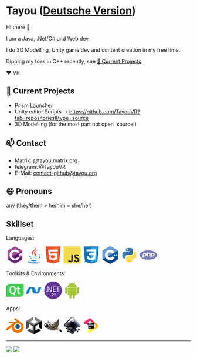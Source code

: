 # Tayou ([Deutsche Version](https://github.com/TayouVR/TayouVR/blob/main/README_DE.md))

Hi there 👋

I am a Java, .Net/C# and Web dev.

I do 3D Modelling, Unity game dev and content creation in my free time.

Dipping my toes in C++ recently, see [🔭 Current Projects](#-current-projects)

❤ VR

## 🔭 Current Projects
- [Prism Launcher](https://github.com/PrismLauncher/PrismLauncher)
- Unity editor Scripts -> https://github.com/TayouVR?tab=repositories&type=source
- 3D Modelling (for the most part not open 'source')

## 📫 Contact
- Matrix: @tayou:matrix.org
- telegram: @TayouVR
- E-Mail: contact-github@tayou.org

## 😄 Pronouns
any (they/them > he/him = she/her)

## Skillset

Languages:
<p align="left">
  <img alt="C#" width="48px" height="48px" src="https://raw.githubusercontent.com/devicons/devicon/master/icons/csharp/csharp-original.svg" />
  <img alt="Java" width="48px" height="48px" src="https://raw.githubusercontent.com/devicons/devicon/master/icons/java/java-original.svg" />
  <img alt="HTML5" width="48px" height="48px" src="https://raw.githubusercontent.com/devicons/devicon/master/icons/html5/html5-original.svg" />
  <img alt="JavaScript" width="48px" height="48px" src="https://raw.githubusercontent.com/devicons/devicon/master/icons/javascript/javascript-original.svg" />
  <img alt="CSS3" width="48px" height="48px" src="https://raw.githubusercontent.com/devicons/devicon/master/icons/css3/css3-original.svg" />
  <img alt="C++" width="48px" height="48px" src="https://raw.githubusercontent.com/devicons/devicon/master/icons/cplusplus/cplusplus-original.svg" />
  <img alt="Python" width="48px" height="48px" src="https://raw.githubusercontent.com/devicons/devicon/master/icons/python/python-original.svg" />
  <img alt="PHP" width="48px" height="48px" src="https://raw.githubusercontent.com/devicons/devicon/master/icons/php/php-plain.svg" />
</p>

Toolkits & Environments:
<p align="left">
  <img alt="Qt" width="48px" height="48px" src="https://raw.githubusercontent.com/devicons/devicon/master/icons/qt/qt-original.svg" />
  <img alt=".Net Framework" width="48px" height="48px" src="https://raw.githubusercontent.com/devicons/devicon/master/icons/dot-net/dot-net-original.svg" />
  <img alt=".Net Core" width="48px" height="48px" src="https://raw.githubusercontent.com/devicons/devicon/master/icons/dotnetcore/dotnetcore-original.svg" />
  <img alt="Android" width="48px" height="48px" src="https://raw.githubusercontent.com/devicons/devicon/master/icons/android/android-plain.svg" />
</p>

Apps:
<p align="left">
  <img alt="Blender" width="48px" height="48px" src="https://raw.githubusercontent.com/devicons/devicon/master/icons/blender/blender-original.svg" />
  <img alt="Unity" width="48px" height="48px" src="https://raw.githubusercontent.com/devicons/devicon/master/icons/unity/unity-original.svg" />
  <img alt="Gimp" width="48px" height="48px" src="https://raw.githubusercontent.com/devicons/devicon/master/icons/gimp/gimp-original.svg" />
  <img alt="Inkscape" width="48px" height="48px" src="https://raw.githubusercontent.com/devicons/devicon/master/icons/inkscape/inkscape-original.svg" />
  <img alt="Jetbrains IDEs" width="48px" height="48px" src="https://raw.githubusercontent.com/devicons/devicon/master/icons/jetbrains/jetbrains-original.svg" />
</p>

---
<p>
  <img height="192px" src="https://github-readme-stats.vercel.app/api?username=TayouVR&show_icons=true&include_all_commits=true&theme=dark" />
  <img height="192px" src="https://github-readme-stats.vercel.app/api/top-langs/?username=TayouVR&layout=compact&langs_count=10&theme=dark" />
</p>
